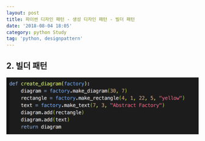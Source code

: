 ```yaml
---
layout: post
title: 파이썬 디자인 패턴 - 생성 디자인 패턴 - 빌더 패턴
date: '2018-08-04 18:05'
category: python Study
tag: 'python, designpattern'
---
```


## 2. 빌더 패턴

![test3](../assets/test3.png)
